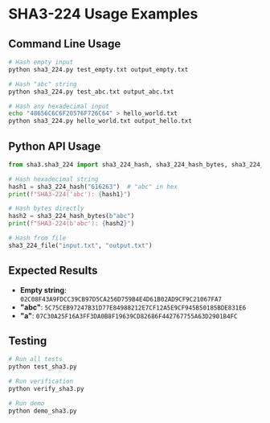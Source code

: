 # SHA3-224 Usage Examples

## Command Line Usage

```bash
# Hash empty input
python sha3_224.py test_empty.txt output_empty.txt

# Hash "abc" string  
python sha3_224.py test_abc.txt output_abc.txt

# Hash any hexadecimal input
echo "48656C6C6F20576F726C64" > hello_world.txt
python sha3_224.py hello_world.txt output_hello.txt
```

## Python API Usage

```python
from sha3.sha3_224 import sha3_224_hash, sha3_224_hash_bytes, sha3_224_file

# Hash hexadecimal string
hash1 = sha3_224_hash("616263")  # "abc" in hex
print(f"SHA3-224('abc'): {hash1}")

# Hash bytes directly
hash2 = sha3_224_hash_bytes(b"abc")
print(f"SHA3-224(b'abc'): {hash2}")

# Hash from file
sha3_224_file("input.txt", "output.txt")
```

## Expected Results

- **Empty string**: `02C08F43A9FDCC39CB97D5CA256D759B4E4D61B02AD9CF9C21067FA7`
- **"abc"**: `5C75CEB97247B31D77E84988212E7CF12A5E9CF945B50185BDE831E6`
- **"a"**: `07C30A25F16A3FF3DA0B8F19639CD82686F442767755A63D2901B4FC`

## Testing

```bash
# Run all tests
python test_sha3.py

# Run verification
python verify_sha3.py

# Run demo
python demo_sha3.py
```
